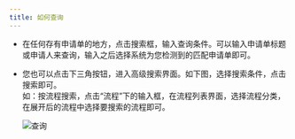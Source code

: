 ```yaml
---
title: 如何查询
---
```


- 在任何存有申请单的地方，点击搜索框，输入查询条件。可以输入申请单标题或申请人来查询，输入之后选择系统为您检测到的匹配申请单即可。
- 您也可以点击下三角按钮，进入高级搜索界面。如下图，选择搜索条件，点击搜索即可。  
  如：按流程搜索，点击“流程”下的输入框，在流程列表界面，选择流程分类，在展开后的流程中选择要搜索的流程即可。

    ![查询](/assets/workflow/查询.png)
